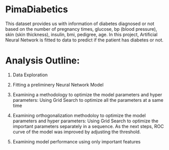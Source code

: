 # PimaDiabetics
This dataset provides us with information of diabetes diagnosed or not based on the number of pregnancy times, glucose, bp (blood pressure), skin (skin thickness), insulin, bmi, pedigree, age. In this project, Artificial Neural Network is fitted to data to predict if the patient has diabetes or not.

# Analysis Outline:
1. Data Exploration

2. Fitting a preliminery Neural Network Model

3. Examining a methodology to optimize the model parameters and hyper parameters: Using Grid Search to optimize all the parameters at a same time

4. Examining orthogonalization methodoloy to optimize the model parameters and hyper parameters: Using Grid Search to optimize the important parameters separately in a sequence. As the next steps, ROC curve of the model was improved by adjusting the threshold.

5. Examining model performance using only important features


